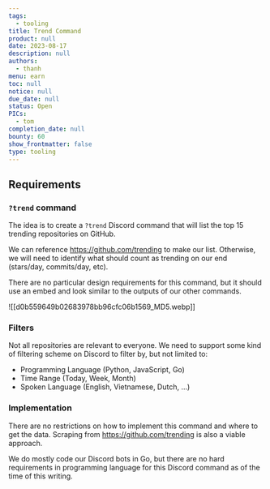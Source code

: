 ```yaml
---
tags: 
  - tooling
title: Trend Command
product: null
date: 2023-08-17
description: null
authors: 
  - thanh
menu: earn
toc: null
notice: null
due_date: null
status: Open
PICs: 
  - tom
completion_date: null
bounty: 60
show_frontmatter: false
type: tooling
---
```

## Requirements

### `?trend` command

The idea is to create a `?trend` Discord command that will list the top 15 trending repositories on GitHub.

We can reference https://github.com/trending to make our list. Otherwise, we will need to identify what should count as trending on our end (stars/day, commits/day, etc).

There are no particular design requirements for this command, but it should use an embed and look similar to the outputs of our other commands.

![[d0b559649b02683978bb96cfc06b1569_MD5.webp]]

### Filters

Not all repositories are relevant to everyone. We need to support some kind of filtering scheme on Discord to filter by, but not limited to:

- Programming Language (Python, JavaScript, Go)
- Time Range (Today, Week, Month)
- Spoken Language (English, Vietnamese, Dutch, …)

### Implementation

There are no restrictions on how to implement this command and where to get the data. Scraping from  https://github.com/trending is also a viable approach.

We do mostly code our Discord bots in Go, but there are no hard requirements in programming language for this Discord command as of the time of this writing.

